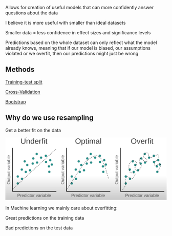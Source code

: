 ---
---

Allows for creation of useful models that can more confidently answer questions about the data

I believe it is more useful with smaller than ideal datasets

Smaller data = less confidence in effect sizes and significance levels

Predictions based on the whole dataset can only reflect what the model already knows, meaning that if our model is biased, our assumptions violated or we overfit, then our predictions might just be wrong

## Methods

[Training-test split](Training-test%20split.md)

[Cross-Validation](Cross-Validation.md)

[Bootstrap](Bootstrap.md)

## Why do we use resampling

Get a better fit on the data

![Screenshot 2023-05-07 at 4.16.41 PM 1.png](Image%20Bank/Screenshot%202023-05-07%20at%204.16.41%20PM%201.png)

In Machine learning we mainly care about overfitting:

Great predictions on the training data

Bad predictions on the test data

